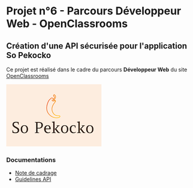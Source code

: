 # Projet n°6 - Parcours Développeur Web - OpenClassrooms
## Création d'une API sécurisée pour l'application So Pekocko

Ce projet est réalisé dans le cadre du parcours **Développeur Web** du site [OpenClassrooms](https://openclassrooms.com/ "OpenClassrooms")

![Logo So Pekocko](docs/logo.png)

### Documentations
* [Note de cadrage](docs/cadrage.pdf)
* [Guidelines API](docs/guidelines.pdf)

